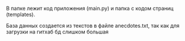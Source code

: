 В папке лежит код приложения (main.py) и папка с кодом страниц (templates).

База данных создается из текстов в файле anecdotes.txt, так как для загрузки на гитхаб бд слишком большая
